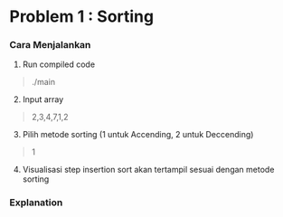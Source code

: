 # Problem 1 : Sorting
### __Cara Menjalankan__
1. Run compiled code 
> ./main
2. Input array
> 2,3,4,7,1,2
3. Pilih metode sorting (1 untuk Accending, 2 untuk Deccending)
> 1
4. Visualisasi step insertion sort akan tertampil sesuai dengan metode sorting

### __Explanation__
